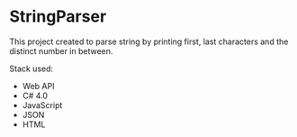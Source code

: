 # StringParser

This project created to parse string by printing first, last characters and the distinct number in between.

Stack used:
- Web API
- C# 4.0
- JavaScript
- JSON
- HTML
